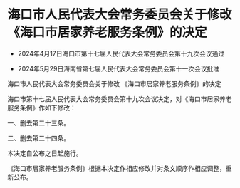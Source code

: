 # 海口市人民代表大会常务委员会关于修改《海口市居家养老服务条例》的决定

- 2024年4月17日海口市第十七届人民代表大会常务委员会第十九次会议通过

- 2024年5月29日海南省第七届人民代表大会常务委员会第十一次会议批准

<!-- INFO END -->

海口市人民代表大会常务委员会关于修改 《海口市居家养老服务条例》的决定

海口市第十七届人民代表大会常务委员会第十九次会议决定，对《海口市居家养老服务条例》作如下修改：

一、删去第二十三条。

二、删去第二十四条。

本决定自公布之日起施行。

《海口市居家养老服务条例》根据本决定作相应修改并对条文顺序作相应调整，重新公布。
